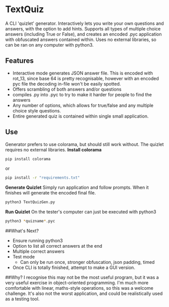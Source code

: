 # TextQuiz
A CLI 'quizlet' generator. Interactively lets you write your own questions and answers, with the option to add hints. Supports all types of multiple choice answers (including True or False), and creates an encoded .pyc application with obfuscated answers contained within. Uses no external libraries, so can be ran on any computer with python3.

## Features
- Interactive mode generates JSON answer file. This is encoded with rot_13, since base 64 is pretty recognisable, however with an encoded pyc file the decoding in-file won't be easily spotted.
- Offers scrambling of both answers and/or questions
- compiles .py into .pyc to try to make it harder for people to find the answers
- Any number of options, which allows for true/false and any multiple choice style questions.
- Entire generated quiz is contained within single small application.

## Use
Generator prefers to use colorama, but should still work without. The quizlet requires no external libraries.
**Install colorama**
```bash
pip install colorama
```
or
```bash
pip install -r "requirements.txt"
```
**Generate Quizlet**
Simply run application and follow prompts. When it finishes will generate the encoded final file.
```bash
python3 TextQuizGen.py
```
**Run Quizlet**
On the tester's computer can just be executed with python3
```bash
python3 *quizname*.pyc
```

##What's Next?
- Ensure running python3
- Option to list all correct answers at the end
- Multiple correct answers
- Test mode
  - Can only be run once, stronger obfuscation, json padding, timed
- Once CLI is totally finished, attempt to make a GUI version.

##Why?
I recognise this may not be the most useful program, but it was a very useful exercise in object-oriented programming. I'm much more comfortable with linear, maths-style operations, so this was a welcome challenge.
It's also not the worst application, and could be realistically used as a testing tool.
